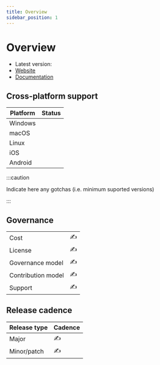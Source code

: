 ```yaml
---
title: Overview
sidebar_position: 1
---
```


# Overview

<!-- ✍ Please add an introductory paragraph about the project, when it was created, etc.
and fill the list below -->

* Latest version: <!-- ✍ PLEASE REPLACE -->
* [Website](<!--✍ PLEASE REPLACE -->)
* [Documentation](<!--✍ PLEASE REPLACE-->)


## Cross-platform support

<!-- ✍ Please use ✅ in the "Status" column to indicate if the platform is supported -->

| Platform     | Status |
| ------------ | ------ |
| Windows      |        |
| macOS        |        |
| Linux        |        |
| iOS          |        |
| Android      |        |

:::caution

Indicate here any gotchas (i.e. minimum suported versions)

:::

## Governance

<!-- ✍ Please add an introductory paragraph about the governance model of the project: part of a foundation, company driven, etc. -->

|          |      |
| -------- | ---- |
| Cost | ✍ |
| License | ✍ | <!-- If OSS, please indicate the license(s) -->
| Governance model | ✍ |
| Contribution model | ✍ | <!-- How can someone that is not part of the core team contribute? Is it open to anyone? -->
| Support | ✍ | <!-- Is there any type of paid support or do people go to SO, forums, GitHub? -->

## Release cadence

<!-- ✍ How often is there a new version? Is it predictable? Does it use an evergreen model (i.e.: it gets updated automatically) or do developers need to take care of that? Does it depend on other projects to ship? -->

| Release type | Cadence |
| ------------ | ------- |
| Major        | ✍      |
| Minor/patch  | ✍      |